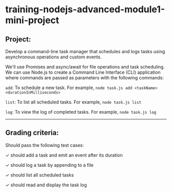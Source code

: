 # training-nodejs-advanced-module1-mini-project

## Project: 

Develop a command-line task manager that schedules and logs tasks using asynchronous operations and custom events.

We'll use Promises and async/await for file operations and task scheduling. We can use Node.js to create a Command Line Interface (CLI) application where commands are passed as parameters with the following commands:

`add`: To schedule a new task. For example, `node task.js add <taskName> <durationInMilliseconds>`

`list`: To list all scheduled tasks. For example, `node task.js list`

`log`: To view the log of completed tasks. For example, `node task.js log`

---

## Grading criteria:

Should pass the following test cases:

✓ should add a task and emit an event after its duration

✓ should log a task by appending to a file

✓ should list all scheduled tasks 

✓ should read and display the task log



